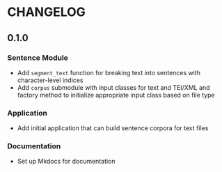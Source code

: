 # CHANGELOG

## 0.1.0

### Sentence Module

- Add `segment_text` function for breaking text into sentences with character-level indices
- Add `corpus` submodule with input classes for text and TEI/XML and factory
    method to initialize appropriate input class based on file type

### Application

- Add initial application that can build sentence corpora for text files

### Documentation

- Set up Mkdocs for documentation
